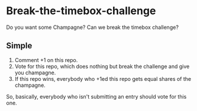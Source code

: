 Break-the-timebox-challenge
===========================

Do you want some Champagne?  Can we break the timebox challenge?

Simple
------

1. Comment +1 on this repo.
2. Vote for this repo, which does nothing but break the challenge and give you champagne.
3. If this repo wins, everybody who +1ed this repo gets equal shares of the champagne.

So, basically, everybody who isn't submitting an entry should vote for this one.  


